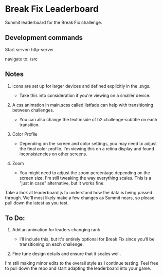 # Break Fix Leaderboard

Summit leaderboard for the Break Fix challenge.

## Development commands

Start server: http-server

navigate to: /src


## Notes

1. Icons are set up for larger devices and defined explicitly in the .svgs.
   - Take this into consideration if you're viewing on a smaller device.


2. A css animation in main.scss called listfade can help with transitioning between challenges.
   - You can also change the text inside of h2.challenge-subtitle on each transition.


3. Color Profile
   - Depending on the screen and color settings, you may need to adjust the final color profile. I'm viewing this on a retina display and found inconsistencies on other screens.


4. Zoom
   - You might need to adjust the zoom percentage depending on the screen size. I'm still tweaking the way everything scales. This is a "just in case" alternative, but it works fine.


Take a look at leaderboard.js to understand how the data is being passed through. We'll most likely make a few changes as Summit nears, so please pull down the latest as you test.


## To Do:

1. Add an animation for leaders changing rank
   - I'll include this, but it's entirely optional for Break Fix since you'll be transitioning on each challenge.

2. Fine tune design details and ensure that it scales well.


I'm still making minor edits to the overall style as I continue testing. Feel free to pull down the repo and start adapting the leaderboard into your game.
